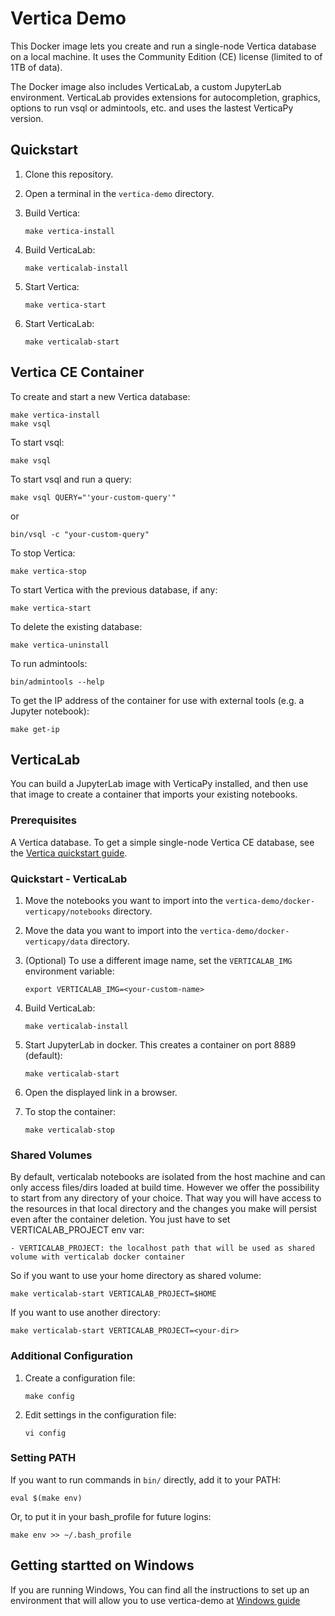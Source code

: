 # Vertica Demo

This Docker image lets you create and run a single-node Vertica database 
on a local machine. It uses the Community Edition (CE) license (limited to  of 1TB of data).

The Docker image also includes VerticaLab, a custom JupyterLab environment. 
VerticaLab provides extensions for autocompletion, graphics, options to run
vsql or admintools, etc. and uses the lastest VerticaPy version.

## Quickstart

1. Clone this repository.
2. Open a terminal in the `vertica-demo` directory.
3. Build Vertica:
    ```
    make vertica-install
    ```

4. Build VerticaLab:
    ```
    make verticalab-install
    ```

5. Start Vertica:
    ```
    make vertica-start
    ```

6. Start VerticaLab:
    ```
    make verticalab-start
    ```

## Vertica CE Container

To create and start a new Vertica database:
```
make vertica-install
make vsql
```

To start vsql:
```
make vsql
```

To start vsql and run a query:
```
make vsql QUERY="'your-custom-query'"
```
or
```
bin/vsql -c "your-custom-query"
```

To stop Vertica:
```
make vertica-stop
```

To start Vertica with the previous database, if any:
```
make vertica-start
```

To delete the existing database:
```
make vertica-uninstall
```

To run admintools:
```
bin/admintools --help
```

To get the IP address of the container for use with external tools (e.g. a Jupyter notebook):
```
make get-ip
```

## VerticaLab

You can build a JupyterLab image with VerticaPy installed, and then use that image to create a container that imports your existing notebooks.

### Prerequisites

A Vertica database. To get a simple single-node Vertica CE database, see the [Vertica quickstart guide](#Vertica-CE-Container).

### Quickstart - VerticaLab

1. Move the notebooks you want to import into the `vertica-demo/docker-verticapy/notebooks` directory.
2. Move the data you want to import into the `vertica-demo/docker-verticapy/data` directory.
3. (Optional) To use a different image name, set the `VERTICALAB_IMG` environment variable:
    ```
    export VERTICALAB_IMG=<your-custom-name>
    ```

4. Build VerticaLab:
    ```
    make verticalab-install
    ```

5. Start JupyterLab in docker. This creates a container on port 8889 (default):
    ```
    make verticalab-start
    ```

6. Open the displayed link in a browser.
7. To stop the container:
    ```
    make verticalab-stop
    ```

### Shared Volumes

By default, verticalab notebooks are isolated from the host machine and can only access files/dirs loaded at build time. However we offer the possibility to start from any directory of your choice. That way you will have access to the resources in that local directory and the changes you make will persist even after the container deletion. You just have to set VERTICALAB_PROJECT env var:

```
- VERTICALAB_PROJECT: the localhost path that will be used as shared volume with verticalab docker container
```
    
So if you want to use your home directory as shared volume:

```
make verticalab-start VERTICALAB_PROJECT=$HOME
```
If you want to use another directory:
```
make verticalab-start VERTICALAB_PROJECT=<your-dir>
```

### Additional Configuration

1. Create a configuration file:

    ```
    make config
    ```

2. Edit settings in the configuration file:

    ```
    vi config
    ```
    
### Setting PATH

If you want to run commands in `bin/` directly, add it to your PATH:

```
eval $(make env)
```
Or, to put it in your bash_profile for future logins:

```
make env >> ~/.bash_profile
```


## Getting startted on Windows

If you are running Windows, You can find all the instructions to set up an environment that will allow you to use vertica-demo at [Windows guide](https://github.com/vertica/vertica-demo/windows#readme)
